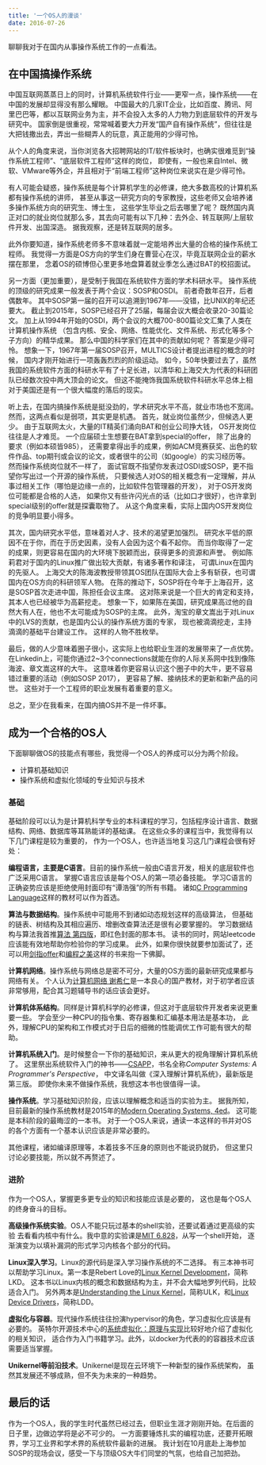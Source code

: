 ```yaml
---
title: '一个OS人的漫谈'
date: 2016-07-26
---
```


聊聊我对于在国内从事操作系统工作的一点看法。

## 在中国搞操作系统

中国互联网蒸蒸日上的同时，计算机系统软件行业——更窄一点，操作系统——在中国的发展却显得没有那么耀眼。
中国最大的几家IT企业，比如百度、腾讯、阿里巴巴等，都以互联网业务为主，并不会投入太多的人力物力到底层软件的开发与研究中。
国家倒是很重视，常常喊着要大力开发“国产自有操作系统”，但往往是大把钱撒出去，弄出一些糊弄人的玩意，真正能用的少得可怜。

从个人的角度来说，当你浏览各大招聘网站的IT/软件板块时，也确实很难觅到“操作系统工程师”、“底层软件工程师”这样的岗位，
即使有，一般也来自Intel、微软、VMware等外企，并且相对于“前端工程师”这种岗位来说实在是少得可怜。

有人可能会疑惑，操作系统是每个计算机学生的必修课，绝大多数高校的计算机系都有操作系统的讲师，
甚至从事这一研究方向的专家教授，这些老师又会培养诸多操作系统方向的研究生、博士生，
这些学生毕业之后去哪里了呢？
既然国内真正对口的就业岗位就那么多，其去向可能有以下几种：去外企、转互联网/上层软件开发、出国深造。
据我观察，还是转互联网的居多。

此外你要知道，操作系统老师多不意味着就一定能培养出大量的合格的操作系统工程师。
我觉得一方面是OS方向的学生们身在曹营心在汉，毕竟互联网企业的薪水摆在那里，
念着OS的硕博但心里更多地盘算着就业季怎么通过BAT的校招面试。

另一方面（更加重要），是受制于我国在系统软件方面的学术科研水平。
操作系统的顶级的研究成果一般发表于两个会议：SOSP和OSDI。
前者奇数年召开，后者偶数年。
其中SOSP第一届的召开可以追溯到1967年——没错，比UNIX的年纪还要大。
截止到2015年，SOSP已经召开了25届，每届会议大概会收录20-30篇论文。
加上从1994年开始的OSDI，两个会议的大概700-800篇论文汇集了人类在计算机操作系统
（包含内核、安全、网络、性能优化、文件系统、形式化等多个子方向）的精华成果。
那么中国的科学家们在其中的贡献如何呢？
答案是少得可怜。
想象一下，1967年第一届SOSP召开，MULTICS设计者提出进程的概念的时候，
国内才刚开始进行一项轰轰烈烈的阶级运动。
如今，50年快要过去了，虽然我国的系统软件方面的科研水平有了十足长进，以清华和上海交大为代表的科研团队已经数次投中两大顶会的论文。
但这不能掩饰我国系统软件科研水平总体上相对于美国还是有一个很大幅度的落后的现实。

听上去，在国内搞操作系统是挺没劲的，学术研究水平不高，就业市场也不宽阔。
然而，这两点看似是弱项，其实更是机遇。
首先，就业岗位虽然少，但候选人更少。
由于互联网太火，大量的IT精英们涌向BAT和创业公司挣大钱，
OS开发岗位往往是人才难觅。
一个应届硕士生想要在BAT拿到special的offer，
除了出身的要求（例如本硕皆985），
还需要拿得出手的成果，例如ACM竞赛获奖、出色的软件作品、top期刊或会议的论文，或者很牛的公司（如google）的实习经历等。
然而操作系统岗位就不一样了，
面试官既不指望你发表过OSDI或SOSP，更不指望你写出过一个开源的操作系统，
只要候选人对OS的相关概念有一定理解，并从事过相关工作（哪怕是边缘一点的，比如软件包管理器的开发），
对于OS开发岗位可能都是合格的人选，
如果你又有些许闪光点的话（比如口才很好），也许拿到special级别的offer就是探囊取物了。
从这个角度来看，实际上国内OS开发岗位的竞争明显要小得多。

其次，国内研究水平低，意味着对人才、技术的渴望更加强烈。
研究水平低的原因不在于你，而在于历史因素，没有人会因为这个看不起你。
而当你取得了一定的成果，则更容易在国内的大环境下脱颖而出，获得更多的资源和声誉。
例如陈莉君对于国内的Linux推广做出较大贡献，有诸多著作和译注，
可谓Linux在国内的先驱人。
上海交大的陈海波教授带领其OS团队在国际大会上多有斩获，也可谓国内在OS方向的科研领军人物。
在陈的推动下，SOSP将在今年于上海召开，这是SOSP首次走进中国，陈担任会议主席。
这对陈来说是一个巨大的肯定和支持，其本人也已经被华为高薪挖走。
想象一下，如果陈在美国，研究成果高过他的自然大有人在，他也不太可能成为SOSP的主席。
此外，淘宝的章文嵩出于对Linux中的LVS的贡献，也是国内公认的操作系统方面的专家，
现也被滴滴挖走，主持滴滴的基础平台建设工作。
这样的人物不胜枚举。

最后，做的人少意味着圈子很小，这实际上也给职业生涯的发展带来了一点优势。
在Linkedin上，可能你通过2~3个connections就能在你的人际关系网中找到像陈海波、章文嵩这样的大牛。
这意味着你更容易认识这个圈子中的大牛，更不容易错过重要的活动（例如SOSP 2017），
更容易了解、接纳技术的更新和新产品的问世。
这些对于一个工程师的职业发展有着重要的意义。

总之，至少在我看来，在国内搞OS并不是一件坏事。

## 成为一个合格的OS人

下面聊聊做OS的技能点有哪些，我觉得一个OS人的养成可以分为两个阶段。

- 计算机基础知识
- 操作系统和虚拟化领域的专业知识与技术

### 基础

基础阶段可以认为是计算机科学专业的本科课程的学习，包括程序设计语言、数据结构、网络、数据库等耳熟能详的基础课。
在这些众多的课程当中，我觉得有以下几门课程是较为重要的，
作为一个OS人，也许适当地复习这几门课程会很有好处：

**编程语言，主要是C语言**。目前的操作系统一般由C语言开发，相关的底层软件也广泛采用C语言。
掌握C语言应该是每个OS人的第一项必备技能。
学习C语言的正确姿势应该是拒绝使用封面印有“谭浩强”的所有书籍。
诸如[C Programming Language][6]这样的教材可以作为首选。

**算法与数据结构**。操作系统中可能用不到诸如动态规划这样的高级算法，
但基础的链表、树结构及其相应遍历、增删改查算法还是很有必要掌握的。
学习数据结构与算法我首推[算法 第四版][1]，即红色封面的那本书。
读书的同时，网站leetcode应该能有效地帮助你检验你的学习成果。
此外，如果你很快就要参加面试了，还可以用[剑指offer][3]和[编程之美][2]这样的书来抱一下佛脚。

**计算机网络**。操作系统与网络总是密不可分，大量的OS方面的最新研究成果都与网络有关。
个人认为[计算机网络 谢希仁][4]是一本良心的国产教材，对于初学者应该非常够用，配合其习题辅导书的话应该会更好。

**计算机体系结构**。同样是计算机科学的必修课，但这对于底层软件开发者来说更重要一些。
学会至少一种CPU的指令集、寄存器集和汇编基本用法是基本功，
此外，理解CPU的架构和工作模式对于日后的细微的性能调优工作可能有很大的帮助。

**计算机系统入门**。是时候整合一下你的基础知识，来从更大的视角理解计算机系统了。
这里祭出系统软件入门的神书——[CSAPP][7]，书名全称*Computer Systems: A Programmer's Perspective*，
中文译名叫做《深入理解计算机系统》，最新版是第三版。
即使你未来不做操作系统，我想这本书也很值得一读。

**操作系统**。学习基础知识阶段，应该以理解概念和适当的实验为主。
据我所知，目前最新的操作系统教材是2015年的[Modern Operating Systems, 4ed][8]。
这可能是本科阶段的最晦涩的一本书。
对于一个OS人来说，通读一本这样的书并对OS的各个方面有一个基本认识应该是非常必要的。

其他课程，诸如编译原理等，本着技多不压身的原则也不能说扔就扔，
但这里只讨论必要技能，所以就不再赘述了。

### 进阶

作为一个OS人，掌握更多更专业的知识和技能应该是必要的，
这也是每个OS人的终身奋斗的目标。

**高级操作系统实验**。OS人不能只玩过基本的shell实验，还要试着通过更高级的实验
去看看内核中有什么。我中意的实验课是[MIT 6.828][9]，从写一个shell开始，
逐渐演变为以填补漏洞的形式学习内核各个部分的代码。

**Linux深入学习**。Linux的源代码是深入学习操作系统的不二选择。
有三本神书可以帮助学习Linux。第一本是Rebert Love的[Linux Kernel Development][10]，简称LKD。
这本书以Linux内核的概念和数据结构为主，并不会大幅地罗列代码，比较适合入门。
另外两本是[Understanding the Linux Kernel][11]，简称ULK，和[Linux Device Drivers][12]，简称LDD。

**虚拟化与容器**。现代操作系统往往扮演hypervisor的角色，学习虚拟化应该是有必要的。
英特尔开源技术中心的[系统虚拟化：原理与实现][5]比较好地介绍了虚拟化的相关知识，
适合作为入门书籍学习。此外，以docker为代表的的容器技术应该需要适当掌握。

**Unikernel等前沿技术**。Unikernel是现在云环境下一种新型的操作系统架构，
虽然其发展还不够成熟，但不失为未来的一种趋势。

## 最后的话

作为一个OS人，我的学生时代虽然已经过去，但职业生涯才刚刚开始。在后面的日子里，边做边学将是必不可少的。
一方面要锤炼扎实的编程功底，还要开拓眼界，学习工业界和学术界的系统软件最新的进展。
我计划在10月底赴上海参加SOSP的现场会议，感受一下与顶级OS大牛们同堂的气氛，也给自己加把劲。


[1]:    http://algs4.cs.princeton.edu/home/  "算法 第四版"
[2]:    http://item.jd.com/10066736.html "编程之美"
[3]:    http://item.jd.com/11483967.html "剑指offer"
[4]:    http://item.jd.com/11253933.html "计算机网络"
[5]:    http://baike.baidu.com "系统虚拟化"
[6]:    https://book.douban.com/subject/1236999/ 'C Programming Language'
[7]:    http://csapp.cs.cmu.edu/ 'CSAPP'
[8]:    https://www.amazon.com/Modern-Operating-Systems-Andrew-Tanenbaum/dp/013359162X/ref=sr_1_1?ie=UTF8&qid=1487074667&sr=8-1&keywords=modern+operating+systems 'Modern Operating Systems'
[9]:    https://pdos.csail.mit.edu/6.828/2016/schedule.html 'MIT 6.828'
[10]:   https://www.amazon.com/Linux-Kernel-Development-Robert-Love/dp/0672329468 'Linux Kernel Development'
[11]:   https://www.amazon.com/Understanding-Linux-Kernel-Third-Daniel/dp/0596005652 'Understanding the Linux Kernel'
[12]:   https://lwn.net/Kernel/LDD3/ 'Linux Device Drivers'
